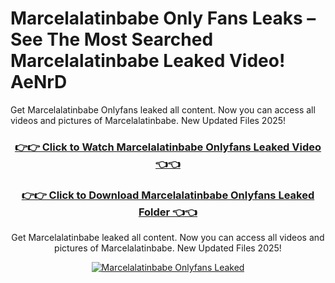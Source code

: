 # Marcelalatinbabe Only Fans Leaks – See The Most Searched Marcelalatinbabe Leaked Video! AeNrD

Get Marcelalatinbabe Onlyfans leaked all content. Now you can access all videos and pictures of Marcelalatinbabe. New Updated Files 2025!  
<div align="center">
  
### [👉👉 Click to Watch Marcelalatinbabe Onlyfans Leaked Video 👈👈](https://links2leaks.com/marcelalatinbabe)  
### [👉👉 Click to Download Marcelalatinbabe Onlyfans Leaked Folder 👈👈](https://links2leaks.com/marcelalatinbabe)  

Get Marcelalatinbabe leaked all content. Now you can access all videos and pictures of Marcelalatinbabe. New Updated Files 2025!  

[![Marcelalatinbabe Onlyfans Leaked](https://i.ibb.co/93hzkbrt/l2l.gif)](https://links2leaks.com/marcelalatinbabe)  

</div>
